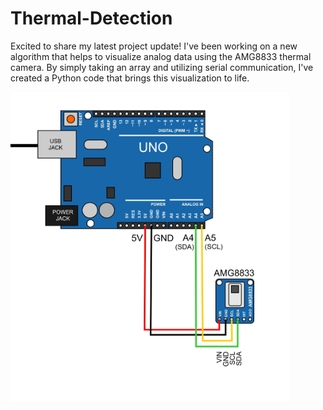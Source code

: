 # Thermal-Detection
Excited to share my latest project update!  I've been working on a new algorithm that helps to visualize analog data using the AMG8833 thermal camera. By simply taking an array and utilizing serial communication, I've created a Python code that brings this visualization to life. 



![alt text](image.png)

